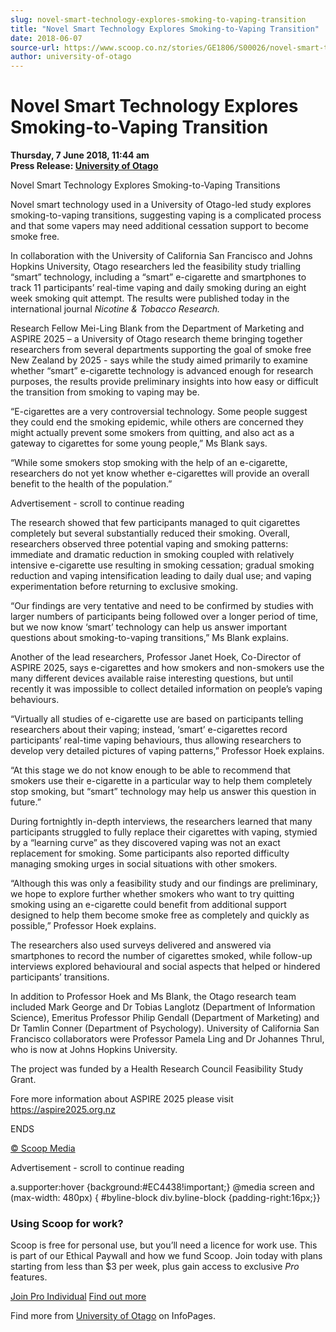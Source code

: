```yaml
---
slug: novel-smart-technology-explores-smoking-to-vaping-transition
title: "Novel Smart Technology Explores Smoking-to-Vaping Transition"
date: 2018-06-07
source-url: https://www.scoop.co.nz/stories/GE1806/S00026/novel-smart-technology-explores-smoking-to-vaping-transition.htm
author: university-of-otago
---
```

Novel Smart Technology Explores Smoking-to-Vaping Transition
============================================================

**Thursday, 7 June 2018, 11:44 am**  
**Press Release: [University of Otago](https://info.scoop.co.nz/University_of_Otago)**

Novel Smart Technology Explores Smoking-to-Vaping Transitions

  
Novel smart technology used in a University of Otago-led study explores smoking-to-vaping transitions, suggesting vaping is a complicated process and that some vapers may need additional cessation support to become smoke free.

In collaboration with the University of California San Francisco and Johns Hopkins University, Otago researchers led the feasibility study trialling “smart” technology, including a “smart” e-cigarette and smartphones to track 11 participants’ real-time vaping and daily smoking during an eight week smoking quit attempt. The results were published today in the international journal _Nicotine & Tobacco Research._

Research Fellow Mei-Ling Blank from the Department of Marketing and ASPIRE 2025 – a University of Otago research theme bringing together researchers from several departments supporting the goal of smoke free New Zealand by 2025 - says while the study aimed primarily to examine whether “smart” e-cigarette technology is advanced enough for research purposes, the results provide preliminary insights into how easy or difficult the transition from smoking to vaping may be.

“E-cigarettes are a very controversial technology. Some people suggest they could end the smoking epidemic, while others are concerned they might actually prevent some smokers from quitting, and also act as a gateway to cigarettes for some young people,” Ms Blank says.

“While some smokers stop smoking with the help of an e-cigarette, researchers do not yet know whether e-cigarettes will provide an overall benefit to the health of the population.”

Advertisement - scroll to continue reading





The research showed that few participants managed to quit cigarettes completely but several substantially reduced their smoking. Overall, researchers observed three potential vaping and smoking patterns: immediate and dramatic reduction in smoking coupled with relatively intensive e-cigarette use resulting in smoking cessation; gradual smoking reduction and vaping intensification leading to daily dual use; and vaping experimentation before returning to exclusive smoking.

“Our findings are very tentative and need to be confirmed by studies with larger numbers of participants being followed over a longer period of time, but we now know ‘smart’ technology can help us answer important questions about smoking-to-vaping transitions,” Ms Blank explains.

Another of the lead researchers, Professor Janet Hoek, Co-Director of ASPIRE 2025, says e-cigarettes and how smokers and non-smokers use the many different devices available raise interesting questions, but until recently it was impossible to collect detailed information on people’s vaping behaviours.

“Virtually all studies of e-cigarette use are based on participants telling researchers about their vaping; instead, ‘smart’ e-cigarettes record participants’ real-time vaping behaviours, thus allowing researchers to develop very detailed pictures of vaping patterns,” Professor Hoek explains.

“At this stage we do not know enough to be able to recommend that smokers use their e-cigarette in a particular way to help them completely stop smoking, but “smart” technology may help us answer this question in future.”

During fortnightly in-depth interviews, the researchers learned that many participants struggled to fully replace their cigarettes with vaping, stymied by a “learning curve” as they discovered vaping was not an exact replacement for smoking. Some participants also reported difficulty managing smoking urges in social situations with other smokers.

“Although this was only a feasibility study and our findings are preliminary, we hope to explore further whether smokers who want to try quitting smoking using an e-cigarette could benefit from additional support designed to help them become smoke free as completely and quickly as possible,” Professor Hoek explains.

The researchers also used surveys delivered and answered via smartphones to record the number of cigarettes smoked, while follow-up interviews explored behavioural and social aspects that helped or hindered participants’ transitions.

In addition to Professor Hoek and Ms Blank, the Otago research team included Mark George and Dr Tobias Langlotz (Department of Information Science), Emeritus Professor Philip Gendall (Department of Marketing) and Dr Tamlin Conner (Department of Psychology). University of California San Francisco collaborators were Professor Pamela Ling and Dr Johannes Thrul, who is now at Johns Hopkins University.

The project was funded by a Health Research Council Feasibility Study Grant.

Fore more information about ASPIRE 2025 please visit https://aspire2025.org.nz

  
ENDS

  

[© Scoop Media](http://www.scoop.co.nz/about/terms.html)  

Advertisement - scroll to continue reading



a.supporter:hover {background:#EC4438!important;} @media screen and (max-width: 480px) { #byline-block div.byline-block {padding-right:16px;}}

### Using Scoop for work?

Scoop is free for personal use, but you’ll need a licence for work use. This is part of our Ethical Paywall and how we fund Scoop. Join today with plans starting from less than $3 per week, plus gain access to exclusive _Pro_ features.  
  
[Join Pro Individual](https://pro.scoop.co.nz/Individual/?from=ProIn24) [Find out more](https://pro.scoop.co.nz/using-scoop-for-work/?from=ProIn24)

Find more from [University of Otago](https://info.scoop.co.nz/University_of_Otago) on InfoPages.